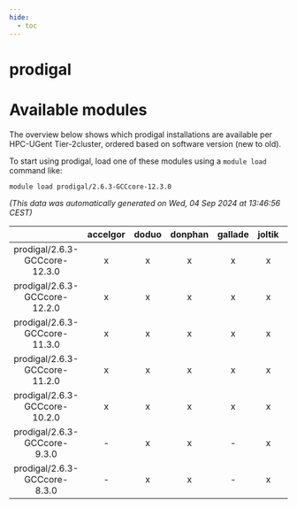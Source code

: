 ```yaml
---
hide:
  - toc
---
```


prodigal
========

# Available modules


The overview below shows which prodigal installations are available per HPC-UGent Tier-2cluster, ordered based on software version (new to old).

To start using prodigal, load one of these modules using a `module load` command like:

```shell
module load prodigal/2.6.3-GCCcore-12.3.0
```

*(This data was automatically generated on Wed, 04 Sep 2024 at 13:46:56 CEST)*  

| |accelgor|doduo|donphan|gallade|joltik|shinx|skitty|
| :---: | :---: | :---: | :---: | :---: | :---: | :---: | :---: |
|prodigal/2.6.3-GCCcore-12.3.0|x|x|x|x|x|x|x|
|prodigal/2.6.3-GCCcore-12.2.0|x|x|x|x|x|x|x|
|prodigal/2.6.3-GCCcore-11.3.0|x|x|x|x|x|x|x|
|prodigal/2.6.3-GCCcore-11.2.0|x|x|x|x|x|-|x|
|prodigal/2.6.3-GCCcore-10.2.0|x|x|x|x|x|-|x|
|prodigal/2.6.3-GCCcore-9.3.0|-|x|x|-|x|-|x|
|prodigal/2.6.3-GCCcore-8.3.0|-|x|x|-|x|-|x|
